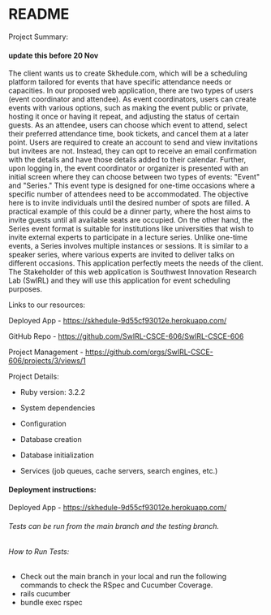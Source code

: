# README

Project Summary:

#### update this before 20 Nov
The client wants us to create Skhedule.com, which will be a scheduling platform tailored for events that have specific attendance needs or capacities. In our proposed web application, there are two types of users (event coordinator and attendee). As event coordinators, users can create events with various options, such as making the event public or private, hosting it once or having it repeat, and adjusting the status of certain guests. As an attendee, users can choose which event to attend, select their preferred attendance time, book tickets, and cancel them at a later point. Users are required to create an account to send and view invitations but invitees are not. Instead, they can opt to receive an email confirmation with the details and have those details added to their calendar.
Further, upon logging in, the event coordinator or organizer is presented with an initial screen where they can choose between two types of events: "Event" and "Series." 
This event type is designed for one-time occasions where a specific number of attendees need to be accommodated. The objective here is to invite individuals until the desired number of spots are filled. A practical example of this could be a dinner party, where the host aims to invite guests until all available seats are occupied. On the other hand, the Series event format is suitable for institutions like universities that wish to invite external experts to participate in a lecture series. Unlike one-time events, a Series involves multiple instances or sessions. It is similar to a speaker series, where various experts are invited to deliver talks on different occasions. This application perfectly meets the needs of the client. The Stakeholder of this web application is Southwest Innovation Research Lab (SwIRL) and they will use this application for event scheduling purposes. 

Links to our resources:

Deployed App - https://skhedule-9d55cf93012e.herokuapp.com/

GitHub Repo - https://github.com/SwIRL-CSCE-606/SwIRL-CSCE-606

Project Management - https://github.com/orgs/SwIRL-CSCE-606/projects/3/views/1 

Project Details:

* Ruby version: 3.2.2

* System dependencies

* Configuration

* Database creation

* Database initialization

* Services (job queues, cache servers, search engines, etc.)

#### Deployment instructions: 

Deployed App - https://skhedule-9d55cf93012e.herokuapp.com/

###### Tests can be run from the main branch and the testing branch.

###### How to Run Tests:

* Check out the main branch in your local and run the following commands to check the RSpec and Cucumber Coverage.
* rails cucumber   
* bundle exec rspec

